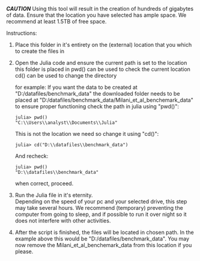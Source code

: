 ***CAUTION***
Using this tool will result in the creation of hundreds of gigabytes of data. Ensure that the location you have selected has ample space. We recommend at least 1.5TB of free space.

Instructions:
1) 	Place this folder in it's entirety on the (external) location that you which to create the files in
2) 	Open the Julia code and ensure the current path is set to the location this folder is placed in
	pwd() can be used to check the current location 
	cd() can be used to change the directory  
	

	for example:
	If you want the data to be created at "D:/datafiles/benchmark_data"
	the downloaded folder needs to be placed at "D:/datafiles/benchmark_data/Milani_et_al_benchemark_data"
	to ensure proper functioning check the path in julia using "pwd()":

		julia> pwd()
		"C:\\Users\\analyst\\Documents\\Julia"

	This is not the location we need so change it using "cd()":

		julia> cd("D:\\datafiles\\benchmark_data")

	And recheck:

		julia> pwd()
		"D:\\datafiles\\benchmark_data"

	when correct, proceed. 

3)	Run the Julia file in it's eternity. 	
	Depending on the speed of your pc and your selected drive, this step may take several hours. We recommend (temporary) preventing the computer from going to sleep, and if possible to run it over night so it does not interfere with other activities. 
4)	After the script is finished, the files will be located in chosen path. In the example above this would be "D:/datafiles/benchmark_data". You may now remove the Milani_et_al_benchemark_data from this location if you please. 
